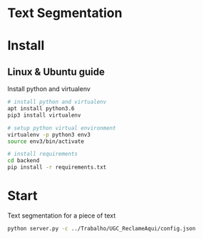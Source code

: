 
# Text Segmentation

# Install

## Linux & Ubuntu guide

Install python and virtualenv 

```bash
# install python and virtualenv 
apt install python3.6
pip3 install virtualenv

# setup python virtual environment 
virtualenv -p python3 env3
source env3/bin/activate

# install requirements 
cd backend
pip install -r requirements.txt
```

# Start

Text segmentation for a piece of text

```bash
python server.py -c ../Trabalho/UGC_ReclameAqui/config.json
```
